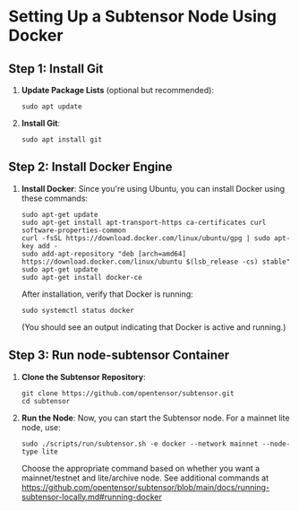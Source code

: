 
# Setting Up a Subtensor Node Using Docker

## Step 1: Install Git
1. **Update Package Lists** (optional but recommended):
   ```
   sudo apt update
   ```
2. **Install Git**:
   ```
   sudo apt install git
   ```

## Step 2: Install Docker Engine
1. **Install Docker**:
   Since you're using Ubuntu, you can install Docker using these commands:
   ```
   sudo apt-get update
   sudo apt-get install apt-transport-https ca-certificates curl software-properties-common
   curl -fsSL https://download.docker.com/linux/ubuntu/gpg | sudo apt-key add -
   sudo add-apt-repository "deb [arch=amd64] https://download.docker.com/linux/ubuntu $(lsb_release -cs) stable"
   sudo apt-get update
   sudo apt-get install docker-ce
   ```
   After installation, verify that Docker is running:
   ```
   sudo systemctl status docker
   ```
   (You should see an output indicating that Docker is active and running.)

## Step 3: Run node-subtensor Container
1. **Clone the Subtensor Repository**:
   ```
   git clone https://github.com/opentensor/subtensor.git
   cd subtensor
   ```
2. **Run the Node**:
   Now, you can start the Subtensor node. For a mainnet lite node, use:
   ```
   sudo ./scripts/run/subtensor.sh -e docker --network mainnet --node-type lite
   ```
  
   Choose the appropriate command based on whether you want a mainnet/testnet and lite/archive node.
   See additional commands at https://github.com/opentensor/subtensor/blob/main/docs/running-subtensor-locally.md#running-docker
